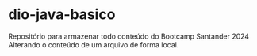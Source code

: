 # dio-java-basico
Repositório para armazenar todo conteúdo do Bootcamp Santander 2024
Alterando o conteúdo de um arquivo de forma local.
